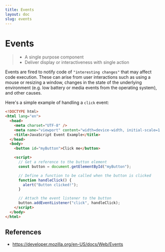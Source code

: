 ```yaml
---
title: Events
layout: doc
slug: events
---
```


# Events

> - A single purpose component
> - Deliver display or interactiveness with single action

Events are fired to notify code of `"interesting changes"` that may affect code execution. These can arise from user interactions such as using a mouse or resizing a window, changes in the state of the underlying environment (e.g. low battery or media events from the operating system), and other causes.

Here's a simple example of handling a `click` event:

```html
<!DOCTYPE html>
<html lang="en">
  <head>
    <meta charset="UTF-8" />
    <meta name="viewport" content="width=device-width, initial-scale=1.0" />
    <title>JavaScript Event Example</title>
  </head>
  <body>
    <button id="myButton">Click me</button>

    <script>
      // Get a reference to the button element
      const button = document.getElementById("myButton");

      // Define a function to be called when the button is clicked
      function handleClick() {
        alert("Button clicked!");
      }

      // Attach the event listener to the button
      button.addEventListener("click", handleClick);
    </script>
  </body>
</html>
```

## References

- https://developer.mozilla.org/en-US/docs/Web/Events
